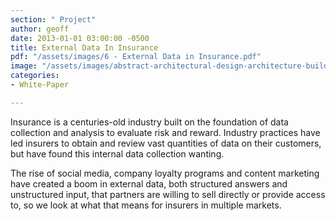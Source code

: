 ```yaml
---
section: " Project"
author: geoff
date: 2013-01-01 03:00:00 -0500
title: External Data In Insurance
pdf: "/assets/images/6 - External Data in Insurance.pdf"
image: "/assets/images/abstract-architectural-design-architecture-building-136419.jpg"
categories:
- White-Paper

---
```

Insurance is a centuries-old industry built on the foundation of data collection and analysis to evaluate risk and reward. Industry practices have led insurers to obtain and review vast quantities of data on their customers, but have found this internal data collection wanting.

The rise of social media, company loyalty programs and content marketing have created a boom in external data, both structured answers and unstructured input, that partners are willing to sell directly or provide access to, so we look at what that means for insurers in multiple markets.